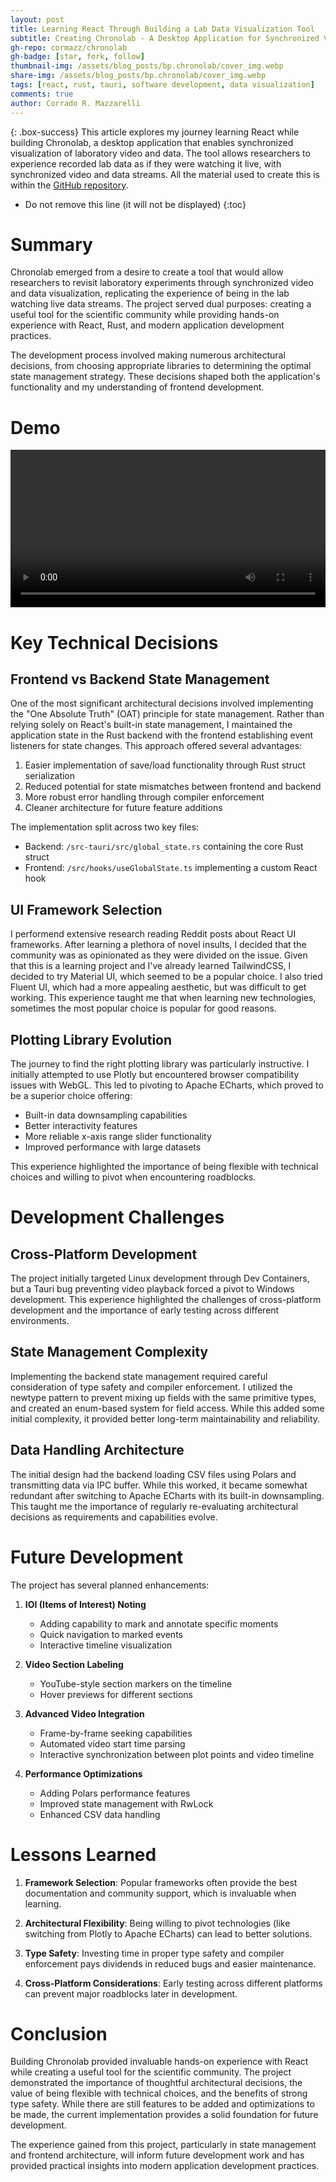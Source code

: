 ```yaml
---
layout: post
title: Learning React Through Building a Lab Data Visualization Tool
subtitle: Creating Chronolab - A Desktop Application for Synchronized Video and Data Visualization
gh-repo: cormazz/chronolab
gh-badge: [star, fork, follow]
thumbnail-img: /assets/blog_posts/bp.chronolab/cover_img.webp
share-img: /assets/blog_posts/bp.chronolab/cover_img.webp
tags: [react, rust, tauri, software development, data visualization]
comments: true
author: Corrado R. Mazzarelli
---
```


{: .box-success}
This article explores my journey learning React while building Chronolab, a desktop application that enables synchronized visualization of laboratory video and data. The tool allows researchers to experience recorded lab data as if they were watching it live, with synchronized video and data streams. All the material used to create this is within the [GitHub repository](https://github.com/cormazz/chronolab).

* Do not remove this line (it will not be displayed)
{:toc}

# Summary

Chronolab emerged from a desire to create a tool that would allow researchers to revisit laboratory experiments through synchronized video and data visualization, replicating the experience of being in the lab watching live data streams. The project served dual purposes: creating a useful tool for the scientific community while providing hands-on experience with React, Rust, and modern application development practices.

The development process involved making numerous architectural decisions, from choosing appropriate libraries to determining the optimal state management strategy. These decisions shaped both the application's functionality and my understanding of frontend development.

# Demo

<video width="100%" controls>
  <source src="/assets/blog_posts/bp.chronolab/mvp_demo_video.mp4" type="video/mp4">
  Your browser does not support the video tag.
</video>

# Key Technical Decisions

## Frontend vs Backend State Management

One of the most significant architectural decisions involved implementing the "One Absolute Truth" (OAT) principle for state management. Rather than relying solely on React's built-in state management, I maintained the application state in the Rust backend with the frontend establishing event listeners for state changes. This approach offered several advantages:

1. Easier implementation of save/load functionality through Rust struct serialization
2. Reduced potential for state mismatches between frontend and backend
3. More robust error handling through compiler enforcement
4. Cleaner architecture for future feature additions

The implementation split across two key files:
- Backend: `/src-tauri/src/global_state.rs` containing the core Rust struct
- Frontend: `/src/hooks/useGlobalState.ts` implementing a custom React hook

## UI Framework Selection

I performend extensive research reading Reddit posts about React UI frameworks. After learning a plethora of novel insults, I decided that the community was as opinionated as they were divided on the issue. Given that this is a learning project and I've already learned TailwindCSS, I decided to try Material UI, which seemed to be a popular choice. I also tried Fluent UI, which had a more appealing aesthetic, but was difficult to get working. This experience taught me that when learning new technologies, sometimes the most popular choice is popular for good reasons.

## Plotting Library Evolution

The journey to find the right plotting library was particularly instructive. I initially attempted to use Plotly but encountered browser compatibility issues with WebGL. This led to pivoting to Apache ECharts, which proved to be a superior choice offering:

- Built-in data downsampling capabilities
- Better interactivity features
- More reliable x-axis range slider functionality
- Improved performance with large datasets

This experience highlighted the importance of being flexible with technical choices and willing to pivot when encountering roadblocks.

# Development Challenges

## Cross-Platform Development

The project initially targeted Linux development through Dev Containers, but a Tauri bug preventing video playback forced a pivot to Windows development. This experience highlighted the challenges of cross-platform development and the importance of early testing across different environments.

## State Management Complexity

Implementing the backend state management required careful consideration of type safety and compiler enforcement. I utilized the newtype pattern to prevent mixing up fields with the same primitive types, and created an enum-based system for field access. While this added some initial complexity, it provided better long-term maintainability and reliability.

## Data Handling Architecture

The initial design had the backend loading CSV files using Polars and transmitting data via IPC buffer. While this worked, it became somewhat redundant after switching to Apache ECharts with its built-in downsampling. This taught me the importance of regularly re-evaluating architectural decisions as requirements and capabilities evolve.

# Future Development

The project has several planned enhancements:

1. **IOI (Items of Interest) Noting**
   - Adding capability to mark and annotate specific moments
   - Quick navigation to marked events
   - Interactive timeline visualization

2. **Video Section Labeling**
   - YouTube-style section markers on the timeline
   - Hover previews for different sections

3. **Advanced Video Integration**
   - Frame-by-frame seeking capabilities
   - Automated video start time parsing
   - Interactive synchronization between plot points and video timeline

4. **Performance Optimizations**
   - Adding Polars performance features
   - Improved state management with RwLock
   - Enhanced CSV data handling

# Lessons Learned

1. **Framework Selection**: Popular frameworks often provide the best documentation and community support, which is invaluable when learning.

2. **Architectural Flexibility**: Being willing to pivot technologies (like switching from Plotly to Apache ECharts) can lead to better solutions.

3. **Type Safety**: Investing time in proper type safety and compiler enforcement pays dividends in reduced bugs and easier maintenance.

4. **Cross-Platform Considerations**: Early testing across different platforms can prevent major roadblocks later in development.

# Conclusion

Building Chronolab provided invaluable hands-on experience with React while creating a useful tool for the scientific community. The project demonstrated the importance of thoughtful architectural decisions, the value of being flexible with technical choices, and the benefits of strong type safety. While there are still features to be added and optimizations to be made, the current implementation provides a solid foundation for future development.

The experience gained from this project, particularly in state management and frontend architecture, will inform future development work and has provided practical insights into modern application development practices.
